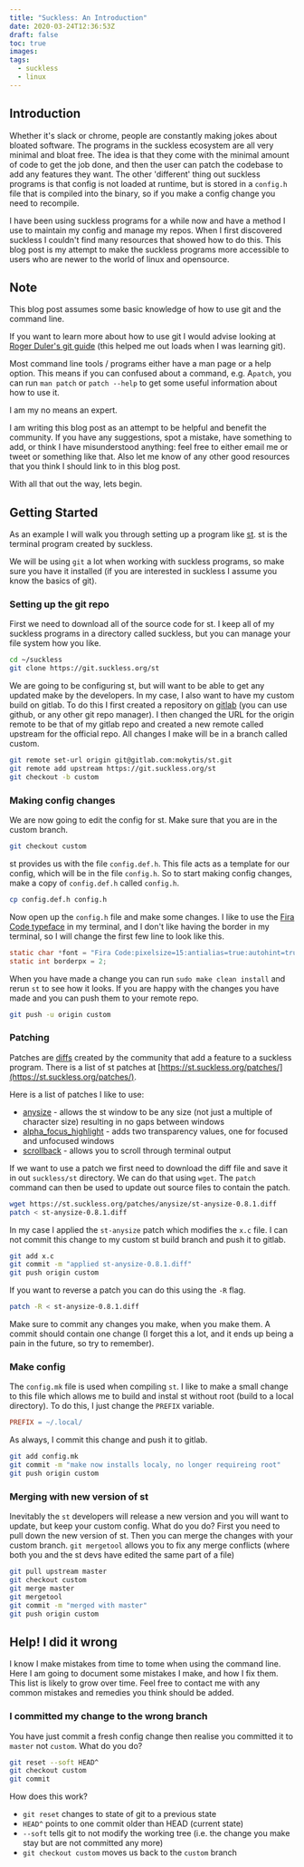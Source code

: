 ```yaml
---
title: "Suckless: An Introduction"
date: 2020-03-24T12:36:53Z
draft: false
toc: true
images:
tags:
  - suckless
  - linux
---
```



## Introduction

Whether it's slack or chrome, people are constantly making jokes about bloated software.
The programs in the suckless ecosystem are all very minimal and bloat free.
The idea is that they come with the minimal amount of code to get the job done, and then the user can patch the codebase to add any features they want.
The other 'different' thing out suckless programs is that config is not loaded at runtime, but is stored in a `config.h` file that is compiled into the binary, so if you make a config change you need to recompile.

I have been using suckless programs for a while now and have a method I use to maintain my config and manage my repos.
When I first discovered suckless I couldn't find many resources that showed how to do this.
This blog post is my attempt to make the suckless programs more accessible to users who are newer to the world of linux and opensource.


## Note

This blog post assumes some basic knowledge of how to use git and the command line.

If you want to learn more about how to use git I would advise looking at [Roger Duler's git guide](https://rogerdudler.github.io/git-guide/) (this helped me out loads when I was learning git).

Most command line tools / programs either have a man page or a help option.
This means if you can confused about a command, e.g. A`patch`, you can run `man patch` or `patch --help` to get some useful information about how to use it.

I am my no means an expert.

I am writing this blog post as an attempt to be helpful and benefit the community.
If you have any suggestions, spot a mistake, have something to add, or think I have misunderstood anything: feel free to either email me or tweet or something like that.
Also let me know of any other good resources that you think I should link to in this blog post.

With all that out the way, lets begin.


## Getting Started

As an example I will walk you through setting up a program like [st](https://st.suckless.org/).
st is the terminal program created by suckless.

We will be using `git` a lot when working with suckless programs, so make sure you have it installed (if you are interested in suckless I assume you know the basics of git).

### Setting up the git repo

First we need to download all of the source code for st. 
I keep all of my suckless programs in a directory called suckless, but you can manage your file system how you like.

```bash
cd ~/suckless
git clone https://git.suckless.org/st
```

We are going to be configuring st, but will want to be able to get any updated make by the developers.
In my case, I also want to have my custom build on gitlab.
To do this I first created a repository on [gitlab](https://gitlab.com) (you can use github, or any other git repo manager).
I then changed the URL for the origin remote to be that of my gitlab repo and created a new remote called upstream for the official repo.
All changes I make will be in a branch called custom.

```bash
git remote set-url origin git@gitlab.com:mokytis/st.git
git remote add upstream https://git.suckless.org/st
git checkout -b custom
```

### Making config changes

We are now going to edit the config for st.
Make sure that you are in the custom branch.

```bash
git checkout custom
```

st provides us with the file `config.def.h`.
This file acts as a template for our config, which will be in the file `config.h`.
So to start making config changes, make a copy of `config.def.h` called `config.h`.

```bash
cp config.def.h config.h
```

Now open up the `config.h` file and make some changes.
I like to use the [Fira Code typeface](https://github.com/tonsky/FiraCode) in my terminal, and I don't like having the border in my terminal, so I will change the first few line to look like this.

```c
static char *font = "Fira Code:pixelsize=15:antialias=true:autohint=true";
static int borderpx = 2;
```

When you have made a change you can run `sudo make clean install` and rerun `st` to see how it looks.
If you are happy with the changes you have made and you can push them to your remote repo.

```bash
git push -u origin custom
```

### Patching

Patches are [diffs](https://en.wikipedia.org/wiki/Diff) created by the community that add a feature to a suckless program.
There is a list of st patches at [https://st.suckless.org/patches/](https://st.suckless.org/patches/).

Here is a list of patches I like to use:
* [anysize](https://st.suckless.org/patches/anysize/) - allows the st window to be any size (not just a multiple of character size) resulting in no gaps between windows
* [alpha_focus_highlight](https://st.suckless.org/patches/alpha_focus_highlight/) - adds two transparency values, one for focused and unfocused windows
* [scrollback](https://st.suckless.org/patches/scrollback/) - allows you to scroll through terminal output

If we want to use a patch we first need to download the diff file and save it in out `suckless/st` directory.
We can do that using `wget`.
The `patch` command can then be used to update out source files to contain the patch.

```bash
wget https://st.suckless.org/patches/anysize/st-anysize-0.8.1.diff
patch < st-anysize-0.8.1.diff
```

In my case I applied the `st-anysize` patch which modifies the `x.c` file.
I can not commit this change to my custom st build branch and push it to gitlab.

```bash
git add x.c
git commit -m "applied st-anysize-0.8.1.diff"
git push origin custom
```

If you want to reverse a patch you can do this using the `-R` flag.

```bash
patch -R < st-anysize-0.8.1.diff
```

Make sure to commit any changes you make, when you make them.
A commit should contain one change (I forget this a lot, and it ends up being a pain in the future, so try to remember).

### Make config

The `config.mk` file is used when compiling `st`.
I like to make a small change to this file which allows me to build and instal st without root (build to a local directory).
To do this, I just change the `PREFIX` variable.

```mk
PREFIX = ~/.local/
```

As always, I commit this change and push it to gitlab.

```bash
git add config.mk
git commit -m "make now installs localy, no longer requireing root"
git push origin custom
```

### Merging with new version of st

Inevitably the `st` developers will release a new version and you will want to update, but keep your custom config.
What do you do?
First you need to pull down the new version of st.
Then you can merge the changes with your custom branch.
`git mergetool` allows you to fix any merge conflicts (where both you and the st devs have edited the same part of a file)

```bash
git pull upstream master
git checkout custom
git merge master
git mergetool
git commit -m "merged with master"
git push origin custom
```

## Help! I did it wrong

I know I make mistakes from time to tome when using the command line.
Here I am going to document some mistakes I make, and how I fix them.
This list is likely to grow over time.
Feel free to contact me with any common mistakes and remedies you think should be added.

### I committed my change to the wrong branch

You have just commit a fresh config change then realise you committed it to `master` not `custom`.
What do you do?

```bash
git reset --soft HEAD^
git checkout custom
git commit
```

How does this work?
* `git reset` changes to state of git to a previous state
* `HEAD^` points to one commit older than HEAD (current state)
* `--soft` tells git to not modify the working tree (i.e. the change you make stay but are not committed any more)
* `git checkout custom` moves us back to the `custom` branch

